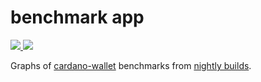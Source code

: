 # benchmark app

<a href="https://github.com/piotr-iohk/benchmark_app/actions?query=workflow%3ATests">
  <img src="https://github.com/piotr-iohk/benchmark_app/workflows/Tests/badge.svg" />
</a>
<a href="https://cardano-wallet-benchmarks.herokuapp.com/">
  <img src="https://heroku-badge.herokuapp.com/?app=cardano-wallet-benchmarks" />
</a>

Graphs of [cardano-wallet](https://github.com/input-output-hk/cardano-wallet) benchmarks from [nightly builds](https://buildkite.com/input-output-hk/cardano-wallet-nightly).
